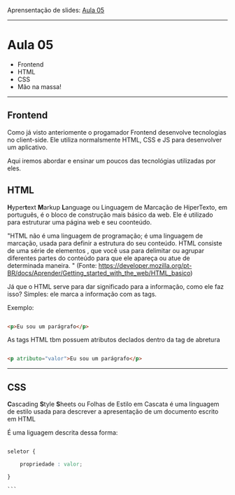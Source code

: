 Aprensentação de slides: [Aula 05](https://docs.google.com/presentation/d/1yIgtcC_R4bqaOCf-5dtfKv70R32vFXvG1rFJkiq2gAg/edit#slide=id.g5fee01733f_0_11)
***
# Aula 05
* Frontend
* HTML 
* CSS 
* Mão na massa!

***
## Frontend

Como já visto anteriomente o progamador Frontend desenvolve tecnologias no client-side. Ele utiliza normalsmente HTML, CSS e JS para desenvolver um aplicativo.

Aqui iremos abordar e ensinar um poucos das tecnológias utilizadas por eles.

## HTML

**H**yper**t**ext **M**arkup **L**anguage  ou Linguagem de Marcação de HiperTexto, em português, é o bloco de construção mais básico da web. Ele é utilizado para estruturar uma página web e seu coonteúdo.

"HTML não é uma linguagem de programação; é uma linguagem de marcação, usada para definir a estrutura do seu conteúdo. HTML consiste de uma série de elementos , que você usa para delimitar ou agrupar diferentes partes do conteúdo para que ele apareça ou atue de determinada maneira. " (Fonte: https://developer.mozilla.org/pt-BR/docs/Aprender/Getting_started_with_the_web/HTML_basico)

Já que o HTML serve para dar significado para a informação, como ele faz isso? Simples: ele marca a informação com as tags.

Exemplo:

```HTML

<p>Eu sou um parágrafo</p>

```

As tags HTML tbm possuem atributos declados dentro da tag de abretura

```HTML

<p atributo="valor">Eu sou um parágrafo</p>


```
***
## CSS 

**C**ascading **S**tyle **S**heets ou Folhas de Estilo em Cascata é uma linguagem de estilo usada para descrever a apresentação de um documento escrito em HTML 

É uma liguagem descrita dessa forma: 

````CSS

seletor {

    propriedade : valor;

}

```

